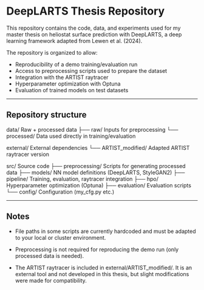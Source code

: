 DeepLARTS Thesis Repository
===========================

This repository contains the code, data, and experiments used for my 
master thesis on heliostat surface prediction with DeepLARTS, 
a deep learning framework adapted from Lewen et al. (2024).

The repository is organized to allow:
- Reproducibility of a demo training/evaluation run
- Access to preprocessing scripts used to prepare the dataset
- Integration with the ARTIST raytracer
- Hyperparameter optimization with Optuna
- Evaluation of trained models on test datasets

------------------------------------------------------------
Repository structure
------------------------------------------------------------

data/             Raw + processed data
  ├── raw/        Inputs for preprocessing
  └── processed/  Data used directly in training/evaluation

external/         External dependencies
  └── ARTIST_modified/   Adapted ARTIST raytracer version

src/              Source code
  ├── preprocessing/     Scripts for generating processed data
  ├── models/            NN model definitions (DeepLARTS, StyleGAN2)
  ├── pipeline/          Training, evaluation, raytracer integration
  ├── hpo/               Hyperparameter optimization (Optuna)
  ├── evaluation/        Evaluation scripts
  └── config/            Configuration (my_cfg.py etc.)


------------------------------------------------------------
Notes
------------------------------------------------------------

- File paths in some scripts are currently hardcoded and must be adapted 
  to your local or cluster environment.

- Preprocessing is not required for reproducing the demo run 
  (only processed data is needed).

- The ARTIST raytracer is included in external/ARTIST_modified/.
  It is an external tool and not developed in this thesis, but 
  slight modifications were made for compatibility.
